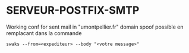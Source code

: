 # SERVEUR-POSTFIX-SMTP

Working conf for sent mail in "umontpellier.fr" domain
spoof possible en remplacant dans la commande
```
swaks --from=<expediteur> --body "<votre message>" 

```
